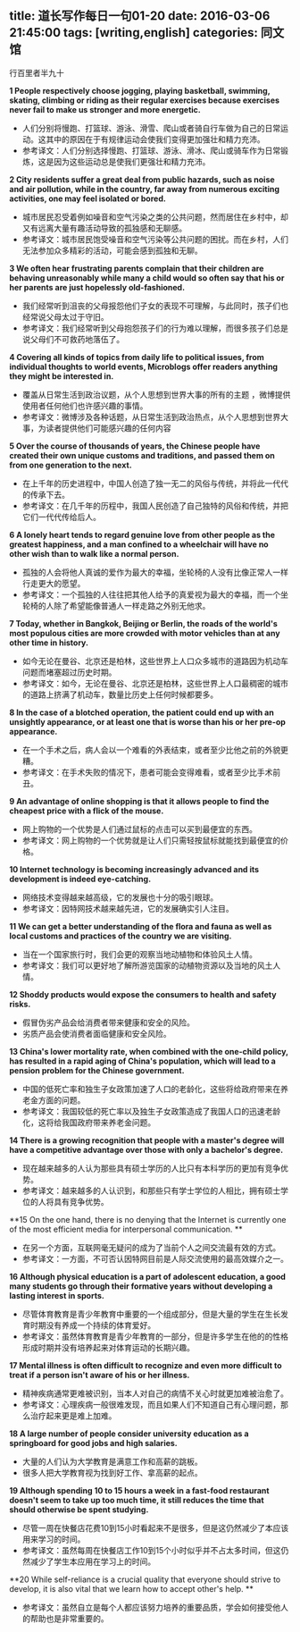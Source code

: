 title: 道长写作每日一句01-20
date: 2016-03-06 21:45:00
tags: [writing,english]
categories: 同文馆
---

行百里者半九十

<!-- more -->

**1 People respectively choose jogging, playing basketball, swimming, skating, climbing or riding as their regular exercises because exercises never fail to make us stronger and more energetic.**

- 人们分别将慢跑、打篮球、游泳、滑雪、爬山或者骑自行车做为自己的日常运动。这其中的原因在于有规律运动会使我们变得更加强壮和精力充沛。
- 参考译文：人们分别选择慢跑、打篮球、游泳、滑冰、爬山或骑车作为日常锻炼，这是因为这些运动总是使我们更强壮和精力充沛。

**2 City residents suffer a great deal from public hazards, such as noise and air pollution, while in the country, far away from numerous exciting activities, one may feel isolated or bored.**

- 城市居民忍受着例如噪音和空气污染之类的公共问题，然而居住在乡村中，却又有远离大量有趣活动导致的孤独感和无聊感。
- 参考译文：城市居民饱受噪音和空气污染等公共问题的困扰。而在乡村，人们无法参加众多精彩的活动，可能会感到孤独和无聊。



**3 We often hear frustrating parents complain that their children are behaving unreasonably while many a child would so often say that his or her parents are just hopelessly old-fashioned.**

- 我们经常听到沮丧的父母报怨他们子女的表现不可理解，与此同时，孩子们也经常说父母太过于守旧。
- 参考译文：我们经常听到父母抱怨孩子们的行为难以理解，而很多孩子们总是说父母们不可救药地落伍了。



**4 Covering all kinds of topics from daily life to political issues, from individual thoughts to world events, Microblogs offer readers anything they might be interested in.**

- 覆盖从日常生活到政治议题，从个人思想到世界大事的所有的主题 ，微博提供使用者任何他们也许感兴趣的事情。
- 参考译文：微博涉及各种话题，从日常生活到政治热点，从个人思想到世界大事，为读者提供他们可能感兴趣的任何内容

**5 Over the course of thousands of years, the Chinese people have created their own unique customs and traditions, and passed them on from one generation to the next.**

- 在上千年的历史进程中，中国人创造了独一无二的风俗与传统，并将此一代代的传承下去。
- 参考译文：在几千年的历程中，我国人民创造了自己独特的风俗和传统，并把它们一代代传给后人。

**6 A lonely heart tends to regard genuine love from other people as the greatest happiness, and a man confined to a wheelchair will have no other wish than to walk like a normal person.**
- 孤独的人会将他人真诚的爱作为最大的幸福，坐轮椅的人没有比像正常人一样行走更大的愿望。
- 参考译文：一个孤独的人往往把其他人给予的真爱视为最大的幸福，而一个坐轮椅的人除了希望能像普通人一样走路之外别无他求。

**7 Today, whether in Bangkok, Beijing or Berlin, the roads of the world's most populous cities are more crowded with motor vehicles than at any other time in history.**
- 如今无论在曼谷、北京还是柏林，这些世界上人口众多城市的道路因为机动车问题而堵塞超过历史时期。
- 参考译文：如今，无论在曼谷、北京还是柏林，这些世界上人口最稠密的城市的道路上挤满了机动车，数量比历史上任何时候都要多。

**8 In the case of a blotched operation, the patient could end up with an unsightly appearance, or at least one that is worse than his or her pre-op appearance.**
- 在一个手术之后，病人会以一个难看的外表结束，或者至少比他之前的外貌更糟。
- 参考译文：在手术失败的情况下，患者可能会变得难看，或者至少比手术前丑。

**9 An advantage of online shopping is that it allows people to find the cheapest price with a flick of the mouse.**
- 网上购物的一个优势是人们通过鼠标的点击可以买到最便宜的东西。
- 参考译文：网上购物的一个优势就是让人们只需轻按鼠标就能找到最便宜的价格。

**10 Internet technology is becoming increasingly advanced and its development is indeed eye-catching.**
- 网络技术变得越来越高级，它的发展也十分的吸引眼球。
- 参考译文：因特网技术越来越先进，它的发展确实引人注目。

**11 We can get a better understanding of the flora and fauna as well as local customs and practices of the country we are visiting.**
- 当在一个国家旅行时，我们会更的观察当地动植物和体验风土人情。
- 参考译文：我们可以更好地了解所游览国家的动植物资源以及当地的风土人情。

**12 Shoddy products would expose the consumers to health and safety risks.**
- 假冒伪劣产品会给消费者带来健康和安全的风险。
- 劣质产品会使消费者面临健康和安全风险。

**13 China's lower mortality rate, when combined with the one-child policy, has resulted in a rapid aging of China's population, which will lead to a pension problem for the Chinese government.**
- 中国的低死亡率和独生子女政策加速了人口的老龄化，这些将给政府带来在养老金方面的问题。
- 参考译文：我国较低的死亡率以及独生子女政策造成了我国人口的迅速老龄化，这将给我国政府带来养老金问题。

**14 There is a growing recognition that people with a master's degree will have a competitive advantage over those with only a bachelor's degree.**
- 现在越来越多的人认为那些具有硕士学历的人比只有本科学历的更加有竞争优势。
- 参考译文：越来越多的人认识到，和那些只有学士学位的人相比，拥有硕士学位的人将具有竞争优势。

**15 On the one hand, there is no denying that the Internet is currently one of the most efficient media for interpersonal communication. **
- 在另一个方面，互联网毫无疑问的成为了当前个人之间交流最有效的方式。
- 参考译文：一方面，不可否认因特网目前是人际交流使用的最高效媒介之一。

**16 Although physical education is a part of adolescent education, a good many students go through their formative years without developing a lasting interest in sports.**
- 尽管体育教育是青少年教育中重要的一个组成部分，但是大量的学生在生长发育时期没有养成一个持续的体育爱好。
- 参考译文：虽然体育教育是青少年教育的一部分，但是许多学生在他的的性格形成时期并没有培养起来对体育运动的长期兴趣。

**17 Mental illness is often difficult to recognize and even more difficult to treat if a person isn't aware of his or her illness.**
- 精神疾病通常更难被识别，当本人对自己的病情不关心时就更加难被治愈了。
- 参考译文：心理疾病一般很难发现，而且如果人们不知道自己有心理问题，那么治疗起来更是难上加难。

**18 A large number of people consider university education as a springboard for good jobs and high salaries.**
- 大量的人们认为大学教育是满意工作和高薪的跳板。
- 很多人把大学教育视为找到好工作、拿高薪的起点。

**19 Although spending 10 to 15 hours a week in a fast-food restaurant doesn't seem to take up too much time, it still reduces the time that should otherwise be spent studying.**
- 尽管一周在快餐店花费10到15小时看起来不是很多，但是这仍然减少了本应该用来学习的时间。
- 参考译文：虽然每周在快餐店工作10到15个小时似乎并不占太多时间，但这仍然减少了学生本应用在学习上的时间。

**20 While self-reliance is a crucial quality that everyone should strive to develop, it is also vital that we learn how to accept other's help. **
- 参考译文：虽然自立是每个人都应该努力培养的重要品质，学会如何接受他人的帮助也是非常重要的。